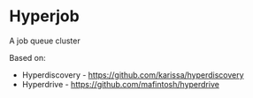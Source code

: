 # Hyperjob
A job queue cluster


Based on:
* Hyperdiscovery - https://github.com/karissa/hyperdiscovery
* Hyperdrive - https://github.com/mafintosh/hyperdrive
